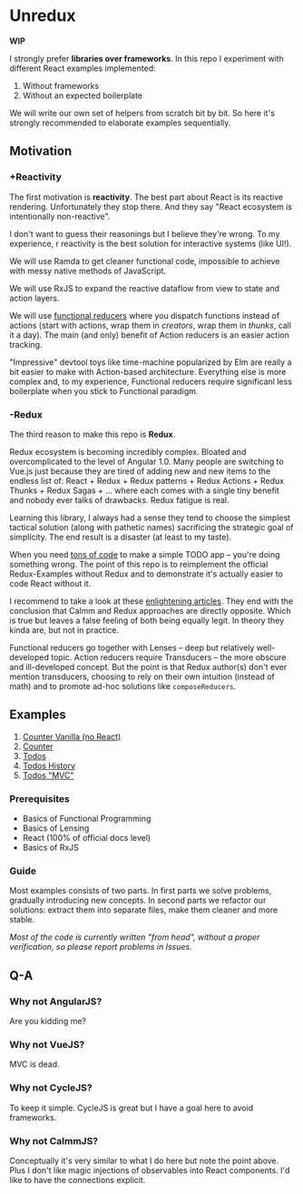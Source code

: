 # Unredux

**WIP**

I strongly prefer **libraries over frameworks**. In this repo I experiment with different React
examples implemented:

1. Without frameworks
2. Without an expected boilerplate

We will write our own set of helpers from scratch bit by bit. So here it's strongly recommended to
elaborate examples sequentially.

## Motivation

### +Reactivity

The first motivation is **reactivity**. The best part about React is its reactive rendering.
Unfortunately they stop there. And they say "React ecosystem is intentionally non-reactive".

I don't want to guess their reasonings but I believe they're wrong. To my experience, r
reactivity is the best solution for interactive systems (like UI!).

We will use Ramda to get cleaner functional code, impossible to achieve with messy native methods of JavaScript.

We will use RxJS to expand the reactive dataflow from view to state and action layers.

We will use [functional reducers](https://github.com/ivan-kleshnin/reactive-states) where you dispatch
functions instead of actions (start with actions, wrap them in *creators*, wrap them in *thunks*,
call it a day). The main (and only) benefit of Action reducers is an easier action tracking.

"Impressive" devtool toys like time-machine popularized by Elm are really a bit easier to make
with Action-based architecture. Everything else is more complex and, to my experience, Functional
reducers require significanl less boilerplate when you stick to Functional paradigm.

### -Redux

The third reason to make this repo is **Redux**.

Redux ecosystem is becoming incredibly complex. Bloated and overcomplicated to the level of Angular 1.0.
Many people are switching to Vue.js just because they are tired of adding new and new items to the
endless list of: React + Redux + Redux patterns + Redux Actions + Redux Thunks + Redux Sagas + ...
where each comes with a single tiny benefit and nobody ever talks of drawbacks. Redux fatigue is real.

Learning this library, I always had a sense they tend to choose the simplest tactical solution
(along with pathetic names) sacrificing the strategic goal of simplicity. The end result is a disaster
(at least to my taste).

When you need [tons of code](https://github.com/reactjs/redux/tree/master/examples/todomvc/src)
to make a simple TODO app – you're doing something wrong. The point of this repo is to reimplement
the official Redux-Examples without Redux and to demonstrate it's actually easier to code React without it.

I recommend to take a look at these [enlightening articles](https://github.com/calmm-js/documentation).
They end with the conclusion that Calmm and Redux approaches are directly opposite. Which is true but
leaves a false feeling of both being equally legit. In theory they kinda are, but not in practice.

Functional reducers go together with Lenses – deep but relatively well-developed topic. Action reducers
require Transducers – the more obscure and ill-developed concept. But the point is that Redux author(s)
don't ever mention transducers, choosing to rely on their own intuition (instead of math) and
to promote ad-hoc solutions like `composeReducers`.

## Examples

1. [Counter Vanilla (no React)](./1.counter-vanilla)
2. [Counter](./2.counter)
3. [Todos](./3.todos)
4. [Todos History](./4.todos-history)
5. [Todos "MVC"](./5.todos-mvc)

### Prerequisites

* Basics of Functional Programming
* Basics of Lensing
* React (100% of official docs level)
* Basics of RxJS

### Guide

Most examples consists of two parts. In first parts we solve problems, gradually introducing new
concepts. In second parts we refactor our solutions: extract them into separate files, make them
cleaner and more stable.

*Most of the code is currently written "from head", without a proper verification, so please report
problems in Issues.*

## Q-A

### Why not AngularJS?

Are you kidding me?

### Why not VueJS?

MVC is dead.

### Why not CycleJS?

To keep it simple. CycleJS is great but I have a goal here to avoid frameworks.

### Why not CalmmJS?

Conceptually it's very similar to what I do here but note the point above.
Plus I don't like magic injections of observables into React components. I'd like to have the
connections explicit.
